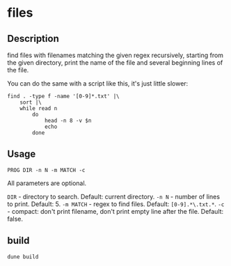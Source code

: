 # files

## Description

find files with filenames matching the given regex recursively,
starting from the given directory,
print the name of the file and several beginning lines of the file.

You can do the same with a script like this, it's just little slower:

```
find . -type f -name '[0-9]*.txt' |\
    sort |\
    while read n
        do
            head -n 8 -v $n
            echo
        done
```

## Usage

`PROG DIR -n N -m MATCH -c`

All parameters are optional.

`DIR` - directory to search. Default: current directory.
`-n N` - number of lines to print. Default: 5.
`-m MATCH` - regex to find files. Default: `[0-9].*\.txt.*`.
`-c` - compact: don't print filename, don't print empty line after the file. Default: false.

## build

`dune build`
